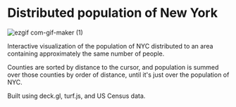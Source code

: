 Distributed population of New York
==================================

![ezgif com-gif-maker (1)](https://user-images.githubusercontent.com/2204757/117856579-a45ad780-b240-11eb-8ce7-b66fcbdb4d45.gif)

Interactive visualization of the population of NYC distributed to an area containing approximately the same number of people.

Counties are sorted by distance to the cursor, and population is summed over those counties by order of distance, until it's just over the population of NYC.

Built using deck.gl, turf.js, and US Census data.

